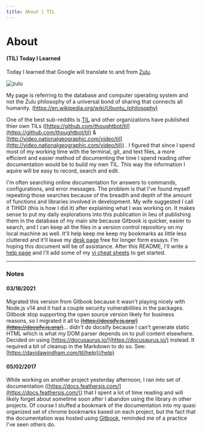 ```yaml
---
title: About | TIL
---
```


# About

#### (TIL) Today I Learned
Today I learned that Google will translate to and from [Zulu](https://en.wikipedia.org/wiki/Zulu_language).  

![zulu](https://davidawindham.com/til/img/zulu.png)  

 My page is referring to the database and computer operating system and not the Zulu philosophy of a universal bond of sharing that connects all humanity. (https://en.wikipedia.org/wiki/Ubuntu_(philosophy)

One of the best sub-reddits is [TIL](https://www.reddit.com/r/todayilearned/) and other organizations have published thier own TILs ([https://github.com/thoughtbot/til](https://github.com/thoughtbot/til) & [http://video.nationalgeographic.com/video/til](http://video.nationalgeographic.com/video/til)) . I figured that since I spend most of my working time with the terminal, git, and text files, a more efficient and easier method of documenting the time I spend reading other documentation would be to build my own TIL. This way the information I aquire will be easy to record, search and edit.

I'm often searching online documentation for answers to commands, configurations, and error messages. The problem is that I've found myself repeating those searches because of the breadth and depth of the amount of functions and libraries involved in development. My wife suggested I call it TIHIDI (this is how I did it) after explaining what I was working on. It makes sense to put my daily explorations into this publication in lieu of publishing them in the database of my main site because Gitbook is quicker, easier to search, and I can keep all the files in a version control repository on my local machine as well. It'll help keep me keep my bookmarks as little less cluttered and it'll leave my [desk page](https://davidawindham.com/desk) free for longer form essays.  I'm hoping this document will be of assistance. After this README, I'll write a [help page](/help) and I'll add some of my [vi cheat sheets](/docs/editors/vi) to get started.  



---

### Notes  
#### 03/18/2021

Migrated this version from Gitbook because it wasn't playing nicely with Node.js v14 and it had a couple security vulnerabilities in the packages. Gitbook stop supporting the open source version likely for business reasons, so I migrated it all to ~~[https://docsify.js.org/](https://docsify.js.org/)~~... didn't do docsify because I can't generate static HTML which is what my DOM parser depends on to pull content elsewhere. Decided on using [https://docusaurus.io/](https://docusaurus.io/) instead. It required a bit of cleanup in the Markdown to do so. See: [https://davidawindham.com/til/help](/help)

#### 05/02/2017  

While working on another project yesterday afternoon, I ran into set of documentation ([https://docs.feathersjs.com/](https://docs.feathersjs.com/)) that I spent a lot of time reading and will likely forget about sometime soon after I abandon using the library in other projects. Of course I stuffed a bookmark of the documentation into my quasi organized set of chrome bookmarks based on each project, but the fact that the documentation was hosted using [Gitbook](https://github.com/GitbookIO/gitbook), reminded me of a practice I've seen others do.
